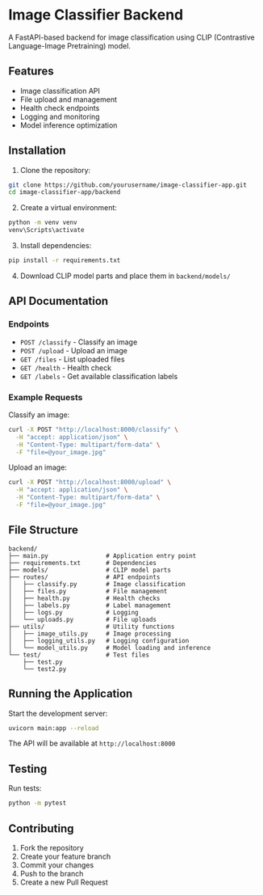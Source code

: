 # Image Classifier Backend

A FastAPI-based backend for image classification using CLIP (Contrastive Language-Image Pretraining) model.

## Features

- Image classification API
- File upload and management
- Health check endpoints
- Logging and monitoring
- Model inference optimization

## Installation

1. Clone the repository:

```bash
git clone https://github.com/yourusername/image-classifier-app.git
cd image-classifier-app/backend
```

2. Create a virtual environment:

```bash
python -m venv venv
venv\Scripts\activate
```

3. Install dependencies:

```bash
pip install -r requirements.txt
```

4. Download CLIP model parts and place them in `backend/models/`

## API Documentation

### Endpoints

- `POST /classify` - Classify an image
- `POST /upload` - Upload an image
- `GET /files` - List uploaded files
- `GET /health` - Health check
- `GET /labels` - Get available classification labels

### Example Requests

Classify an image:

```bash
curl -X POST "http://localhost:8000/classify" \
  -H "accept: application/json" \
  -H "Content-Type: multipart/form-data" \
  -F "file=@your_image.jpg"
```

Upload an image:

```bash
curl -X POST "http://localhost:8000/upload" \
  -H "accept: application/json" \
  -H "Content-Type: multipart/form-data" \
  -F "file=@your_image.jpg"
```

## File Structure

```
backend/
├── main.py                # Application entry point
├── requirements.txt       # Dependencies
├── models/                # CLIP model parts
├── routes/                # API endpoints
│   ├── classify.py        # Image classification
│   ├── files.py           # File management
│   ├── health.py          # Health checks
│   ├── labels.py          # Label management
│   ├── logs.py            # Logging
│   └── uploads.py         # File uploads
├── utils/                 # Utility functions
│   ├── image_utils.py     # Image processing
│   ├── logging_utils.py   # Logging configuration
│   └── model_utils.py     # Model loading and inference
└── test/                  # Test files
    ├── test.py
    └── test2.py
```

## Running the Application

Start the development server:

```bash
uvicorn main:app --reload
```

The API will be available at `http://localhost:8000`

## Testing

Run tests:

```bash
python -m pytest
```

## Contributing

1. Fork the repository
2. Create your feature branch
3. Commit your changes
4. Push to the branch
5. Create a new Pull Request
